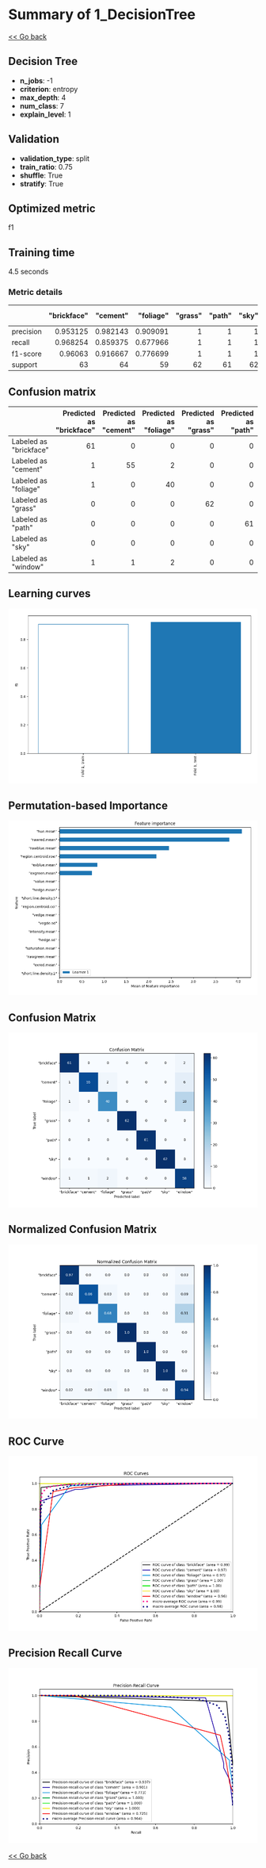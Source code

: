 # Summary of 1_DecisionTree

[<< Go back](../README.md)


## Decision Tree
- **n_jobs**: -1
- **criterion**: entropy
- **max_depth**: 4
- **num_class**: 7
- **explain_level**: 1

## Validation
 - **validation_type**: split
 - **train_ratio**: 0.75
 - **shuffle**: True
 - **stratify**: True

## Optimized metric
f1

## Training time

4.5 seconds

### Metric details
|           |   "brickface" |   "cement" |   "foliage" |   "grass" |   "path" |   "sky" |   "window" |   accuracy |   macro avg |   weighted avg |   logloss |
|:----------|--------------:|-----------:|------------:|----------:|---------:|--------:|-----------:|-----------:|------------:|---------------:|----------:|
| precision |      0.953125 |   0.982143 |    0.909091 |         1 |        1 |       1 |   0.690476 |   0.921478 |    0.933548 |       0.933833 |   0.27536 |
| recall    |      0.968254 |   0.859375 |    0.677966 |         1 |        1 |       1 |   0.935484 |   0.921478 |    0.920154 |       0.921478 |   0.27536 |
| f1-score  |      0.96063  |   0.916667 |    0.776699 |         1 |        1 |       1 |   0.794521 |   0.921478 |    0.921217 |       0.922106 |   0.27536 |
| support   |     63        |  64        |   59        |        62 |       61 |      62 |  62        |   0.921478 |  433        |     433        |   0.27536 |


## Confusion matrix
|                        |   Predicted as "brickface" |   Predicted as "cement" |   Predicted as "foliage" |   Predicted as "grass" |   Predicted as "path" |   Predicted as "sky" |   Predicted as "window" |
|:-----------------------|---------------------------:|------------------------:|-------------------------:|-----------------------:|----------------------:|---------------------:|------------------------:|
| Labeled as "brickface" |                         61 |                       0 |                        0 |                      0 |                     0 |                    0 |                       2 |
| Labeled as "cement"    |                          1 |                      55 |                        2 |                      0 |                     0 |                    0 |                       6 |
| Labeled as "foliage"   |                          1 |                       0 |                       40 |                      0 |                     0 |                    0 |                      18 |
| Labeled as "grass"     |                          0 |                       0 |                        0 |                     62 |                     0 |                    0 |                       0 |
| Labeled as "path"      |                          0 |                       0 |                        0 |                      0 |                    61 |                    0 |                       0 |
| Labeled as "sky"       |                          0 |                       0 |                        0 |                      0 |                     0 |                   62 |                       0 |
| Labeled as "window"    |                          1 |                       1 |                        2 |                      0 |                     0 |                    0 |                      58 |

## Learning curves
![Learning curves](learning_curves.png)

## Permutation-based Importance
![Permutation-based Importance](permutation_importance.png)
## Confusion Matrix

![Confusion Matrix](confusion_matrix.png)


## Normalized Confusion Matrix

![Normalized Confusion Matrix](confusion_matrix_normalized.png)


## ROC Curve

![ROC Curve](roc_curve.png)


## Precision Recall Curve

![Precision Recall Curve](precision_recall_curve.png)



[<< Go back](../README.md)
